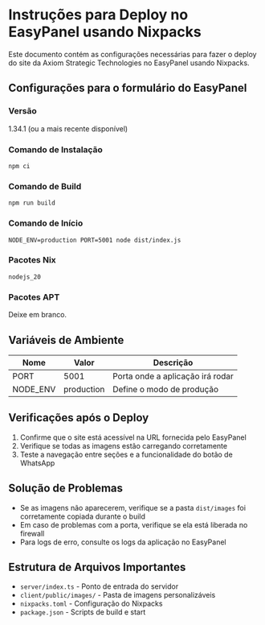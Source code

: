 # Instruções para Deploy no EasyPanel usando Nixpacks

Este documento contém as configurações necessárias para fazer o deploy do site da Axiom Strategic Technologies no EasyPanel usando Nixpacks.

## Configurações para o formulário do EasyPanel

### Versão
1.34.1 (ou a mais recente disponível)

### Comando de Instalação
```
npm ci
```

### Comando de Build
```
npm run build
```

### Comando de Início
```
NODE_ENV=production PORT=5001 node dist/index.js
```

### Pacotes Nix
```
nodejs_20
```

### Pacotes APT
Deixe em branco.

## Variáveis de Ambiente

| Nome | Valor | Descrição |
|------|-------|-----------|
| PORT | 5001  | Porta onde a aplicação irá rodar |
| NODE_ENV | production | Define o modo de produção |

## Verificações após o Deploy

1. Confirme que o site está acessível na URL fornecida pelo EasyPanel
2. Verifique se todas as imagens estão carregando corretamente
3. Teste a navegação entre seções e a funcionalidade do botão de WhatsApp

## Solução de Problemas

- Se as imagens não aparecerem, verifique se a pasta `dist/images` foi corretamente copiada durante o build
- Em caso de problemas com a porta, verifique se ela está liberada no firewall
- Para logs de erro, consulte os logs da aplicação no EasyPanel

## Estrutura de Arquivos Importantes

- `server/index.ts` - Ponto de entrada do servidor
- `client/public/images/` - Pasta de imagens personalizáveis
- `nixpacks.toml` - Configuração do Nixpacks
- `package.json` - Scripts de build e start